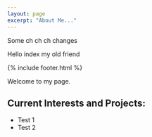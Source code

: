 ```yaml
---
layout: page
excerpt: "About Me..."
---
```


Some ch ch ch changes

Hello index my old friend

{% include footer.html %}

Welcome to my page.

## Current Interests and Projects:

- Test 1
- Test 2

